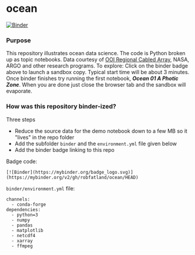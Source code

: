 # ocean

[![Binder](https://mybinder.org/badge_logo.svg)](https://mybinder.org/v2/gh/robfatland/ocean/HEAD)


### Purpose

This repository illustrates ocean data science. The code is Python broken up as topic
notebooks. Data courtesy of 
[OOI Regional Cabled Array](https://interactiveoceans.washington.edu), NASA, ARGO and other research programs.
To explore: Click on the binder badge above to launch a sandbox copy.
Typical start time will be about 3 minutes. Once binder
finishes try running the first notebook, ***Ocean 01 A Photic Zone***.
When you are done just close the browser tab and the sandbox will evaporate.




### How was this repository binder-ized?

Three steps

- Reduce the source data for the demo notebook down to a few MB so it "lives" in the repo folder
- Add the subfolder `binder` and the `environment.yml` file given below
- Add the binder badge linking to this repo

Badge code: 

```
[![Binder](https://mybinder.org/badge_logo.svg)](https://mybinder.org/v2/gh/robfatland/ocean/HEAD)
```


`binder/environment.yml` file: 


```
channels:
  - conda-forge
dependencies:
  - python=3
  - numpy
  - pandas
  - matplotlib
  - netcdf4
  - xarray
  - ffmpeg
```
